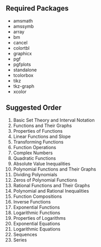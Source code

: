 ## Required Packages
<ul>
  <li>amsmath</li>
  <li>amssymb</li>
  <li>array</li>
  <li>bm</li>
  <li>cancel</li>
  <li>colortbl</li>
  <li>graphicx</li>
  <li>pgf</li>
  <li>pgfplots</li>
  <li>standalone</li>
  <li>tcolorbox</li>
  <li>tikz</li>
  <li>tkz-graph</li>
  <li>xcolor</li>
</ul>
  
## Suggested Order

<ol>
<li>Basic Set Theory and Interval Notation</li>
<li>Functions and Their Graphs</li>
<li>Properties of Functions</li>
<li>Linear Functions and Slope</li>
<li>Transforming Functions</li>
<li>Function Operations</li>
<li>Complex Numbers</li>
<li>Quadratic Functions</li>
<li>Absolute Value Inequalities</li>
<li>Polynomial Functions and Their Graphs</li>
<li>Dividing Polynomials</li>
<li>Zeros of Polynomial Functions</li>
<li>Rational Functions and Their Graphs</li>
<li>Polynomial and Rational Inequalities</li>
<li>Function Compositions</li>
<li>Inverse Functions</li>
<li>Exponential Functions</li>
<li>Logarithmic Functions</li>
<li>Properties of Logarithms</li>
<li>Exponential Equations</li>
<li>Logarithmic Equations</li>
<li>Sequences</li>
<li>Series</li>
</ol>
